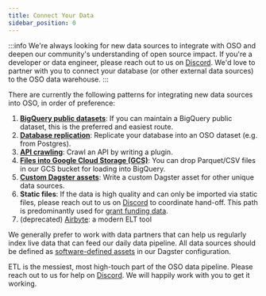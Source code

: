 ```yaml
---
title: Connect Your Data
sidebar_position: 0
---
```


:::info
We're always looking for new data sources to integrate with OSO and deepen our community's understanding of open source impact. If you're a developer or data engineer, please reach out to us on [Discord](https://www.opensource.observer/discord). We'd love to partner with you to connect your database (or other external data sources) to the OSO data warehouse.
:::

There are currently the following patterns for integrating new data sources into OSO,
in order of preference:

1. [**BigQuery public datasets**](./bigquery/index.md): If you can maintain a BigQuery public dataset, this is the preferred and easiest route.
2. [**Database replication**](./database.md): Replicate your database into an OSO dataset (e.g. from Postgres).
3. [**API crawling**](./api.md): Crawl an API by writing a plugin.
4. [**Files into Google Cloud Storage (GCS)**](./gcs.md): You can drop Parquet/CSV files in our GCS bucket for loading into BigQuery.
5. [**Custom Dagster assets**](./dagster.md): Write a custom Dagster asset for other unique data sources.
6. **Static files**: If the data is high quality and can only be imported via static files, please reach out to us on [Discord](https://www.opensource.observer/discord) to coordinate hand-off. This path is predominantly used for [grant funding data](./funding-data.md).
7. (deprecated) [Airbyte](./airbyte.md): a modern ELT tool

We generally prefer to work with data partners that can help us regularly
index live data that can feed our daily data pipeline.
All data sources should be defined as
[software-defined assets](https://docs.dagster.io/concepts/assets/software-defined-assets) in our Dagster configuration.

ETL is the messiest, most high-touch part of the OSO data pipeline.
Please reach out to us for help on
[Discord](https://www.opensource.observer/discord).
We will happily work with you to get it working.
